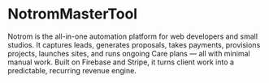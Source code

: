 # NotromMasterTool
Notrom is the all-in-one automation platform for web developers and small studios. It captures leads, generates proposals, takes payments, provisions projects, launches sites, and runs ongoing Care plans — all with minimal manual work. Built on Firebase and Stripe, it turns client work into a predictable, recurring revenue engine.
